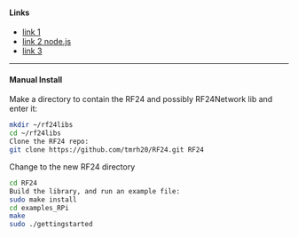 
#### Links 
+ [link 1](https://tmrh20.github.io/RF24/RPi.html) <br>
+ [link 2 node.js](https://github.com/natevw/node-nrf) <br>
+ [link 3](https://github.com/LonelyWolf/stm8/blob/master/stm8l051-cdcspd-sensor/nRF24.c) <br>

__________
#### Manual Install
Make a directory to contain the RF24 and possibly RF24Network lib and enter it:
```bash
mkdir ~/rf24libs 
cd ~/rf24libs
Clone the RF24 repo:
git clone https://github.com/tmrh20/RF24.git RF24 
```

Change to the new RF24 directory
```bash
cd RF24 
Build the library, and run an example file:
sudo make install
cd examples_RPi  
make  
sudo ./gettingstarted
```
